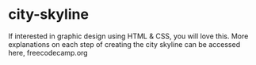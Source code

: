 # city-skyline
If interested in graphic design using HTML & CSS, you will love this. More explanations on each step of creating the city skyline can be accessed here, freecodecamp.org
